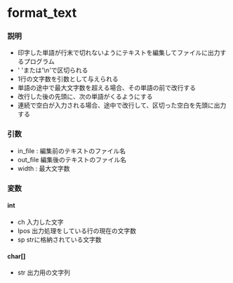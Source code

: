 # format_text
### 説明
- 印字した単語が行末で切れないようにテキストを編集してファイルに出力するプログラム
- ' 'または'\n'で区切られる
- 1行の文字数を引数として与えられる
- 単語の途中で最大文字数を超える場合、その単語の前で改行する
- 改行した後の先頭に、次の単語がくるようにする
- 連続で空白が入力される場合、途中で改行して、区切った空白を先頭に出力する

### 引数
- in_file : 編集前のテキストのファイル名
- out_file 編集後のテキストのファイル名
- width : 最大文字数

### 変数
#### int
- ch 入力した文字
- Ipos 出力処理をしている行の現在の文字数
- sp strに格納されている文字数

#### char[]
- str 出力用の文字列
